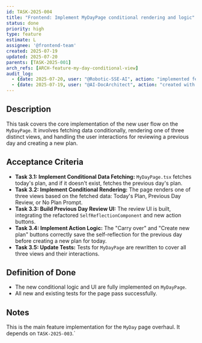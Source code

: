 ```yaml
---
id: TASK-2025-004
title: "Frontend: Implement MyDayPage conditional rendering and logic"
status: done
priority: high
type: feature
estimate: L
assignee: '@frontend-team'
created: 2025-07-19
updated: 2025-07-20
parents: [TASK-2025-001]
arch_refs: [ARCH-feature-my-day-conditional-view]
audit_log:
  - {date: 2025-07-20, user: "@Robotic-SSE-AI", action: "implemented feature and set status to done"}
  - {date: 2025-07-19, user: "@AI-DocArchitect", action: "created with status backlog"}
---
```

## Description
This task covers the core implementation of the new user flow on the `MyDayPage`. It involves fetching data conditionally, rendering one of three distinct views, and handling the user interactions for reviewing a previous day and creating a new plan.

## Acceptance Criteria
- **Task 3.1: Implement Conditional Data Fetching:** `MyDayPage.tsx` fetches today's plan, and if it doesn't exist, fetches the previous day's plan.
- **Task 3.2: Implement Conditional Rendering:** The page renders one of three views based on the fetched data: Today's Plan, Previous Day Review, or No Plan Prompt.
- **Task 3.3: Build Previous Day Review UI:** The review UI is built, integrating the refactored `SelfReflectionComponent` and new action buttons.
- **Task 3.4: Implement Action Logic:** The "Carry over" and "Create new plan" buttons correctly save the self-reflection for the previous day before creating a new plan for today.
- **Task 3.5: Update Tests:** Tests for `MyDayPage` are rewritten to cover all three views and their interactions.

## Definition of Done
- The new conditional logic and UI are fully implemented on `MyDayPage`.
- All new and existing tests for the page pass successfully.

## Notes
This is the main feature implementation for the `MyDay` page overhaul. It depends on `TASK-2025-003`.`
